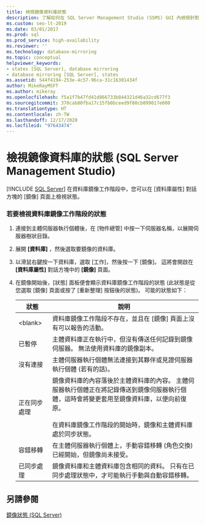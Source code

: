 ```yaml
---
title: 檢視鏡像資料庫狀態
description: 了解如何在 SQL Server Management Studio (SSMS) GUI 內檢視針對資料庫鏡像所設定之資料庫的狀態。
ms.custom: seo-lt-2019
ms.date: 03/01/2017
ms.prod: sql
ms.prod_service: high-availability
ms.reviewer: ''
ms.technology: database-mirroring
ms.topic: conceptual
helpviewer_keywords:
- states [SQL Server], database mirroring
- database mirroring [SQL Server], states
ms.assetid: 544f4194-253e-4c57-96ca-31c16301434f
author: MikeRayMSFT
ms.author: mikeray
ms.openlocfilehash: f5a1f7b47fd41d866733b844321d46a32cd677f3
ms.sourcegitcommit: 370cab80fba17c15fb0bceed9f80cb099017e000
ms.translationtype: HT
ms.contentlocale: zh-TW
ms.lasthandoff: 12/17/2020
ms.locfileid: "97643474"
---
```

# <a name="view-the-state-of-a-mirrored-database-sql-server-management-studio"></a>檢視鏡像資料庫的狀態 (SQL Server Management Studio)
 [!INCLUDE [SQL Server](../../includes/applies-to-version/sqlserver.md)]
  在資料庫鏡像工作階段中，您可以在 [資料庫屬性] 對話方塊的 [鏡像] 頁面上檢視狀態。  
  
### <a name="to-view-the-status-of-a-database-mirroring-session"></a>若要檢視資料庫鏡像工作階段的狀態  
  
1.  連接到主體伺服器執行個體後，在 [物件總管] 中按一下伺服器名稱，以展開伺服器樹狀目錄。  
  
2.  展開 **[資料庫]** ，然後選取要鏡像的資料庫。  
  
3.  以滑鼠右鍵按一下資料庫，選取 [工作]，然後按一下 [鏡像]。 這將會開啟在 **[資料庫屬性]** 對話方塊中的 **[鏡像]** 頁面。  
  
4.  在鏡像開始後，[狀態] 面板便會顯示資料庫鏡像工作階段的狀態 (此狀態是從您選取 [鏡像] 頁面或按了 [重新整理] 按鈕後的狀態)。 可能的狀態如下：  
  
    |狀態|說明|  
    |------------|-----------------|  
    |\<blank>|資料庫鏡像工作階段不存在，並且在 [鏡像] 頁面上沒有可以報告的活動。|  
    |已暫停|主體資料庫正在執行中，但沒有傳送任何記錄到鏡像伺服器。 無法使用資料庫的鏡像副本。|  
    |沒有連接|主體伺服器執行個體無法連接到其夥伴或見證伺服器執行個體 (若有的話)。|  
    |正在同步處理|鏡像資料庫的內容落後於主體資料庫的內容。 主體伺服器執行個體正在將記錄傳送到鏡像伺服器執行個體，這時會將變更套用至鏡像資料庫，以便向前復原。<br /><br /> 在資料庫鏡像工作階段的開始時，鏡像和主體資料庫處於同步狀態。|  
    |容錯移轉|在主體伺服器執行個體上，手動容錯移轉 (角色交換) 已經開始，但鏡像尚未接受。|  
    |已同步處理|鏡像資料庫和主體資料庫包含相同的資料。 只有在已同步處理狀態中，才可能執行手動與自動容錯移轉。|  
  
## <a name="see-also"></a>另請參閱  
 [鏡像狀態 &#40;SQL Server&#41;](../../database-engine/database-mirroring/mirroring-states-sql-server.md)  
  
  
